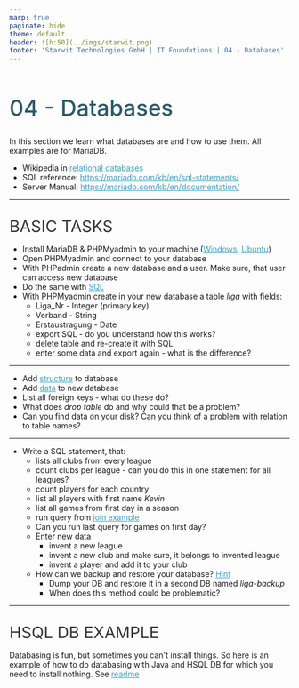 ```yaml
---
marp: true
paginate: hide
theme: default 
header: ![h:50](../imgs/starwit.png)
footer: 'Starwit Technologies GmbH | IT Foundations | 04 - Databases'
---
```


<style>
header {
  text-align: right;
  font-size: 0.7rem;
  color: #bbb;
  margin: 20px;
  left: 0px;
  right: 0px;
  padding-top: 5px;
}
footer {
  font-size: 0.7rem;
  color: #bbb;
}
section.lead {
  text-align: left;
  margin-bottom: 40px;
}
section {
  font-size: 1.2rem;
}
section.lead h1 {
  text-align: center;
  font-size: 2.5rem;
  font-weight: 600;
}
section.linked footer {
  display: none;
}
section.linked header {
  display: none;
}
section.quote {
  font-size: 1.0rem;
  text-align: center;
  font-style: italic;
  color: #555;
}

h1 {
  font-size: 2.5rem;
  font-weight: 500;
  color: #2B5A6A;
}
h2 {
  font-size: 1.8rem;
  font-weight: 400;
  color: #333;
  margin-top: 30px;
  margin-bottom: 15px;
  text-transform: uppercase;
}
h3 {
  font-size: 1.5rem;
  font-weight: 500;
  color: #000000;
  margin-top: 20px;
  margin-bottom: 10px;
  text-transform: none;
}
a {
  color: #3A9FC1;
}
a:hover {
  color: #1E708B; 
  text-decoration: underline; 
}

</style>

<!-- _class: lead -->
# 04 - Databases

In this section we learn what databases are and how to use them. All examples are for MariaDB. 

* Wikipedia in [relational databases](https://en.wikipedia.org/wiki/Relational_database)
* SQL reference: https://mariadb.com/kb/en/sql-statements/ 
* Server Manual: https://mariadb.com/kb/en/documentation/

---
## Basic tasks

* Install MariaDB & PHPMyadmin to your machine ([Windows](https://www.apachefriends.org/), [Ubuntu](https://www.kernelhost.com/cp/knowledgebase/15/MySQL--Install-Apache2-PHP8-MySQL-MariaDB-and-PHPMyAdmin-on-Ubuntu-22.04-or-Ubuntu-20.04.html))
* Open PHPMyadmin and connect to your database
* With PHPadmin create a new database and a user. Make sure, that user can access new database
* Do the same with [SQL](SQL-Example/grant_phpmyadmin.sql)
* With PHPMyadmin create in your new database a table _liga_ with fields:
    * Liga_Nr - Integer (primary key)
    * Verband - String
    * Erstaustragung - Date
    * export SQL - do you understand how this works?
    * delete table and re-create it with SQL
    * enter some data and export again - what is the difference?

---
* Add [structure](SQL-Example/2016-06-30_bundesliga-structure.sql) to database
* Add [data](SQL-Example/2016-06-30_bundesliga-data.sql) to new database
* List all foreign keys - what do these do?
* What does _drop table_ do and why could that be a problem?
* Can you find data on your disk? Can you think of a problem with relation to table names?

---
* Write a SQL statement, that:
    * lists all clubs from every league
    * count clubs per league - can you do this in one statement for all leagues?
    * count players for each country
    * list all players with first name _Kevin_
    * list all games from first day in a season
    * run query from [join example](SQL-Example/examples.sql)
    * Can you run last query for games on first day?
    * Enter new data
        * invent a new league
        * invent a new club and make sure, it belongs to invented league
        * invent a player and add it to your club
    * How can we backup and restore your database? [Hint](https://mariadb.com/kb/en/mariadb-dump/)
        * Dump your DB and restore it in a second DB named _liga-backup_
        * When does this method could be problematic?

---
## HSQL DB example
Databasing is fun, but sometimes you can't install things. So here is an example of how to do databasing with Java and HSQL DB for which you need to install nothing. See [readme](hsqldb-example/Readme.md)